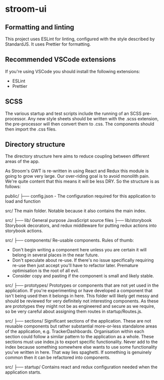 # stroom-ui

## Formatting and linting

This project uses ESLint for linting, configured with the style described by StandardJS. It uses Prettier for formatting.

## Recommended VSCode extensions

If you're using VSCode you should install the following extensions:

* ESLint
* Prettier

## SCSS

The various startup and test scripts include the running of an SCSS pre-processor.
Any new style sheets should be written with the .scss extension, the pre-processor will then convert them to .css.
The components should then import the .css files.

## Directory structure

The directory structure here aims to reduce coupling between different areas of the app.

As Stroom's GWT is re-written in using React and Redux this module is going to grow very large. Our over-riding goal is to avoid monolith pain. We're quite content that this means it will be less DRY. So the structure is as follows:

public/
├── config.json - The configuration required for this application to load and function

src/
The main folder. Notable because it also contains the main index.

src/
├── lib/
General purpose JavaScript source files
├── lib/storybook
Storybook decorators, and redux middleware for putting redux actions into storybook actions.

src/
├── components/
Re-usable components. Rules of thumb:

* Don't begin writing a component here unless you are certain it will belong in several places in the near future.
* Don't speculate about re-use. If there's no issue specifically requiring re-use then just accept you'll have to refactor later. Premature optimisation is the root of all evil.
* Consider copy and pasting if the component is small and likely stable.

src/
├── prototypes/
Prototypes or components that are not yet used in the application. If you're experimenting or have developed a component that isn't being used then it belongs in here. This folder will likely get messy and should be reviewed for very definitely not interesting components. As these are prototypes they might not be as engineered and secure as we require, so be very careful about assigning them routes in startup/Routes.js.

src/
├── sections/
Significant sections of the application. These are not reusable components but rather substantial more-or-less standalone areas of the application, e.g. TrackerDashboards. Organisation within each section could follow a similar pattern to the application as a whole. These sections must use index.js to export specific functionality. Never add to the index because something somewhere else wants to use some functionality you've written in here. That way lies spaghetti. If something is genuinely common then it can be refactored into components.

src/
├── startup/
Contains react and redux configuration needed when the application starts.

